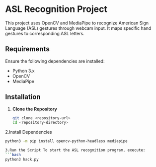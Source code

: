 # ASL Recognition Project

This project uses OpenCV and MediaPipe to recognize American Sign Language (ASL) gestures through webcam input. It maps specific hand gestures to corresponding ASL letters.

## Requirements

Ensure the following dependencies are installed:
- Python 3.x
- OpenCV
- MediaPipe

## Installation

1. **Clone the Repository**
   ```bash
   git clone <repository-url>
   cd <repository-directory>

2.Install Dependencies
  ```bash
  python3 -m pip install opencv-python-headless mediapipe

3.Run the Script To start the ASL recognition program, execute:
  ```bash
  python3 hack.py


